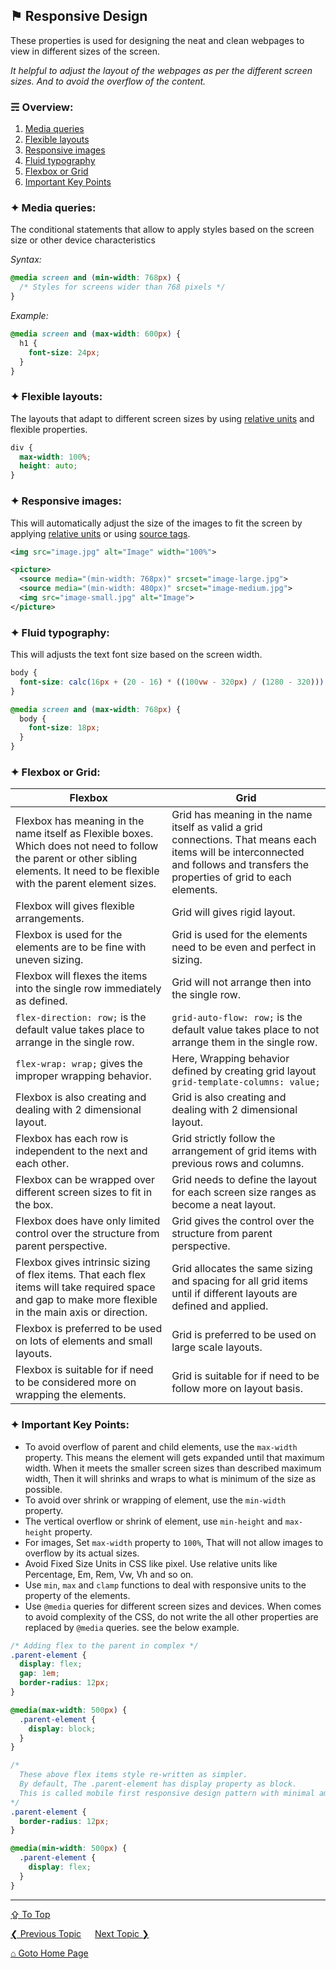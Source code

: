 ## &#9873; Responsive Design
These properties is used for designing the neat and clean webpages to view in different sizes of the screen.

*It helpful to adjust the layout of the webpages as per the different screen sizes. And to avoid the overflow of the content.*

### &#9780; Overview:
1. [Media queries](#-media-queries)
2. [Flexible layouts](#-flexible-layouts)
3. [Responsive images](#-responsive-images)
4. [Fluid typography](#-fluid-typography)
5. [Flexbox or Grid](#-flexbox-or-grid)
6. [Important Key Points](#-important-key-points)

### &#10022; Media queries:
The conditional statements that allow to apply styles based on the screen size or other device characteristics

*Syntax:*
```css 
@media screen and (min-width: 768px) {
  /* Styles for screens wider than 768 pixels */
}
```

*Example:*
```css
@media screen and (max-width: 600px) {
  h1 {
    font-size: 24px;
  }
}
```

### &#10022; Flexible layouts:
The layouts that adapt to different screen sizes by using [relative units](./css-units.md) and flexible properties.

```css
div {
  max-width: 100%;
  height: auto;
}
```

### &#10022; Responsive images:
This will automatically adjust the size of the images to fit the screen by applying [relative units](./css-units.md) or using [source tags](https://github.com/ag-sanjjeev/HTML-Notes/blob/master/tags/source-tag.md).

```xml
<img src="image.jpg" alt="Image" width="100%">
```

```xml
<picture>
  <source media="(min-width: 768px)" srcset="image-large.jpg">
  <source media="(min-width: 480px)" srcset="image-medium.jpg">
  <img src="image-small.jpg" alt="Image">
</picture>
```

### &#10022; Fluid typography:
This will adjusts the text font size based on the screen width.

```css
body {
  font-size: calc(16px + (20 - 16) * ((100vw - 320px) / (1280 - 320)));
}
```
```css
@media screen and (max-width: 768px) {
  body {
    font-size: 18px;
  }
}
```

### &#10022; Flexbox or Grid:
| Flexbox | Grid |
| --- | --- |
| Flexbox has meaning in the name itself as Flexible boxes. Which does not need to follow the parent or other sibling elements. It need to be flexible with the parent element sizes. | Grid has meaning in the name itself as valid a grid connections. That means each items will be interconnected and follows and transfers the properties of grid to each elements. |
| Flexbox will gives flexible arrangements. | Grid will gives rigid layout. | 
| Flexbox is used for the elements are to be fine with uneven sizing. | Grid is used for the elements need to be even and perfect in sizing. |
| Flexbox will flexes the items into the single row immediately as defined.| Grid will not arrange then into the single row.|
| `flex-direction: row;` is the default value takes place to arrange in the single row. | `grid-auto-flow: row;` is the default value takes place to not arrange them in the single row. |
| `flex-wrap: wrap;` gives the improper wrapping behavior. | Here, Wrapping behavior defined by creating grid layout `grid-template-columns: value;` |
| Flexbox is also creating and dealing with 2 dimensional layout. | Grid is also creating and dealing with 2 dimensional layout. |
| Flexbox has each row is independent to the next and each other. | Grid strictly follow the arrangement of grid items with previous rows and columns. |
| Flexbox can be wrapped over different screen sizes to fit in the box. | Grid needs to define the layout for each screen size ranges as become a neat layout. |
| Flexbox does have only limited control over the structure from parent perspective. | Grid gives the control over the structure from parent perspective. |
| Flexbox gives intrinsic sizing of flex items. That each flex items will take required space and gap to make more flexible in the main axis or direction. | Grid allocates the same sizing and spacing for all grid items until if different layouts are defined and applied. |
| Flexbox is preferred to be used on lots of elements and small layouts. | Grid is preferred to be used on large scale layouts. |
| Flexbox is suitable for if need to be considered more on wrapping the elements. | Grid is suitable for if need to be follow more on layout basis. |


### &#10022; Important Key Points:
- To avoid overflow of parent and child elements, use the `max-width` property. This means the element will gets expanded until that maximum width. When it meets the smaller screen sizes than described maximum width, Then it will shrinks and wraps to what is minimum of the size as possible.
- To avoid over shrink or wrapping of element, use the `min-width` property. 
- The vertical overflow or shrink of element, use `min-height` and `max-height` property.
- For images, Set `max-width` property to `100%`, That will not allow images to overflow by its actual sizes.
- Avoid Fixed Size Units in CSS like pixel. Use relative units like Percentage, Em, Rem, Vw, Vh and so on.
- Use `min`, `max` and `clamp` functions to deal with responsive units to the property of the elements.
- Use `@media` queries for different screen sizes and devices. When comes to avoid complexity of the CSS, do not write the all other properties are replaced by `@media` queries. see the below example.

```css
/* Adding flex to the parent in complex */
.parent-element {
  display: flex;
  gap: 1em;
  border-radius: 12px;
}

@media(max-width: 500px) {
  .parent-element {
    display: block;
  }
}

/* 
  These above flex items style re-written as simpler.
  By default, The .parent-element has display property as block.
  This is called mobile first responsive design pattern with minimal amount lines.
*/
.parent-element {
  border-radius: 12px;
}

@media(min-width: 500px) {
  .parent-element {
    display: flex;
  }
}
```

---
[&#8682; To Top](#-responsive-design)

[&#10094; Previous Topic](../docs/borders-and-outlines.md) &emsp; [Next Topic &#10095;](../docs/css-animations.md)

[&#8962; Goto Home Page](../README.md)
